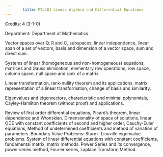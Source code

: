 ```yaml
---
        title: MTL101 Linear Algebra and Differential Equations
---
```

Credits: 4 (3-1-0)

Department: Department of Mathematics

Vector spaces over Q, R and C, subspaces, linear independence, linear span of a set of vectors, basis and dimension of a vector space, sum and direct sum.

Systems of linear (homogeneous and non-homogeneous) equations, matrices and Gauss elimination, elementary row operations, row space, column space, null space and rank of a matrix.

Linear transformation, rank-nullity theorem and its applications, matrix representation of a linear transformation, change of basis and similarity.

Eigenvalues and eigenvectors, characteristic and minimal polynomials, Cayley-Hamilton theorem (without proof) and applications.

Review of first order differential equations, Picard’s theorem, linear dependence and Wronskian. Dimensionality of space of solutions, linear ODE with constant coefficients of second and higher order, Cauchy-Euler equations, Method of undetermined coefficients and method of variation of parameters. Boundary Value Problems: Sturm- Liouville eigenvalue problems. System of linear differential equations with constant coefficients, fundamental matrix, matrix methods. Power Series and its convergence, power series method, Fourier series, Laplace Transform Method.